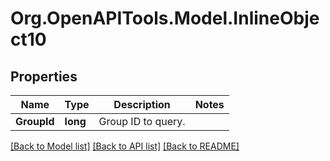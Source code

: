 # Org.OpenAPITools.Model.InlineObject10
## Properties

Name | Type | Description | Notes
------------ | ------------- | ------------- | -------------
**GroupId** | **long** | Group ID to query. | 

[[Back to Model list]](../README.md#documentation-for-models) [[Back to API list]](../README.md#documentation-for-api-endpoints) [[Back to README]](../README.md)

